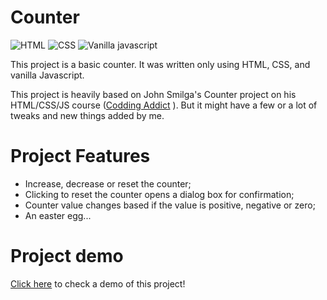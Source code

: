 # Counter

![HTML](https://img.shields.io/badge/HTML-fc4f13) ![CSS](https://img.shields.io/badge/CSS-306af1) ![Vanilla javascript](https://img.shields.io/badge/Vanilla%20Javascript-f7e025)

This project is a basic counter. It was written only using HTML, CSS, and vanilla Javascript.

This project is heavily based on John Smilga's Counter project on his HTML/CSS/JS course ([Codding Addict](https://www.youtube.com/c/codingaddict)
). But it might have a few or a lot of tweaks and new things added by me.

# Project Features

-   Increase, decrease or reset the counter;
-   Clicking to reset the counter opens a dialog box for confirmation;
-   Counter value changes based if the value is positive, negative or zero;
-   An easter egg...

# Project demo
[Click here](https://its0v3r-js-project-counter.netlify.app/html/) to check a demo of this project!

